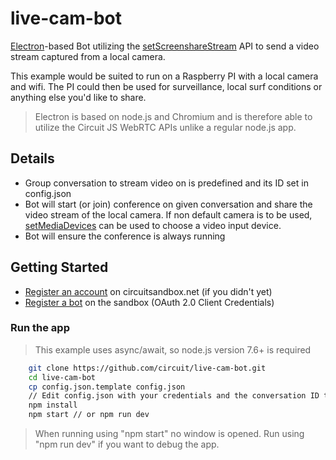 # live-cam-bot

[Electron](https://electron.atom.io/)-based Bot utilizing the [setScreenshareStream](https://circuitsandbox.net/sdk/classes/Client.html#method_setScreenshareStream) API to send a video stream captured from a local camera.

This example would be suited to run on a Raspberry PI with a local camera and wifi. The PI could then be used for surveillance, local surf conditions or anything else you'd like to share.

> Electron is based on node.js and Chromium and is therefore able to utilize the Circuit JS WebRTC APIs unlike a regular node.js app.

## Details
* Group conversation to stream video on is predefined and its ID set in config.json 
* Bot will start (or join) conference on given conversation and share the video stream of the local camera. If non default camera is to be used, [setMediaDevices](https://circuitsandbox.net/sdk/classes/Client.html#method_setMediaDevices) can be used to choose a video input device.
* Bot will ensure the conference is always running

## Getting Started

* [Register an account](https://circuit.github.io/) on circuitsandbox.net (if you didn't yet)
* [Register a bot](http://circuit.github.io/oauth) on the sandbox (OAuth 2.0 Client Credentials)

### Run the app

> This example uses async/await, so node.js version 7.6+ is required

```bash
    git clone https://github.com/circuit/live-cam-bot.git
    cd live-cam-bot
    cp config.json.template config.json
    // Edit config.json with your credentials and the conversation ID to stream on
    npm install
    npm start // or npm run dev
```

> When running using "npm start" no window is opened. Run using "npm run dev" if you want to debug the app.
